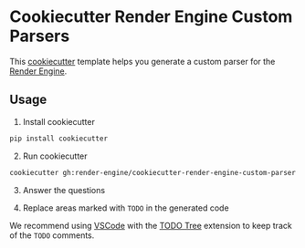 # Cookiecutter Render Engine Custom Parsers

This [cookiecutter](https://github.com/cookiecutter/cookiecutter) template helps you generate a custom parser for the [Render Engine](https://github.com/render-engine/render-engine).

## Usage

1. Install cookiecutter

```bash
pip install cookiecutter
```

2. Run cookiecutter

```bash
cookiecutter gh:render-engine/cookiecutter-render-engine-custom-parser
```

3. Answer the questions

4. Replace areas marked with `TODO` in the generated code

We recommend using [VSCode](https://code.visualstudio.com/) with the [TODO Tree](https://marketplace.visualstudio.com/items?itemName=Gruntfuggly.todo-tree) extension to keep track of the `TODO` comments.

